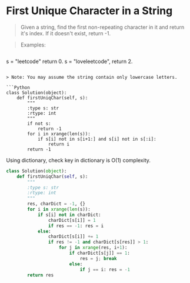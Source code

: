 # First Unique Character in a String

> Given a string, find the first non-repeating character in it and return it's index. If it doesn't exist, return -1.

> Examples:

> ```
s = "leetcode"
return 0.
s = "loveleetcode",
return 2.
```

> Note: You may assume the string contain only lowercase letters.

```Python
class Solution(object):
    def firstUniqChar(self, s):
        """
        :type s: str
        :rtype: int
        """
        if not s:
            return -1
        for i in xrange(len(s)):
            if s[i] not in s[i+1:] and s[i] not in s[:i]:
                return i
        return -1
```

Using dictionary, check key in dictionary is O(1) complexity.

```Python
class Solution(object):
    def firstUniqChar(self, s):
        """
        :type s: str
        :rtype: int
        """
        res, charDict = -1, {}
        for i in xrange(len(s)):
            if s[i] not in charDict:
                charDict[s[i]] = 1
                if res == -1: res = i
            else:
                charDict[s[i]] += 1
                if res != -1 and charDict[s[res]] > 1:
                    for j in xrange(res, i+1):
                        if charDict[s[j]] == 1:
                            res = j; break
                        else:
                            if j == i: res = -1
        return res
```
